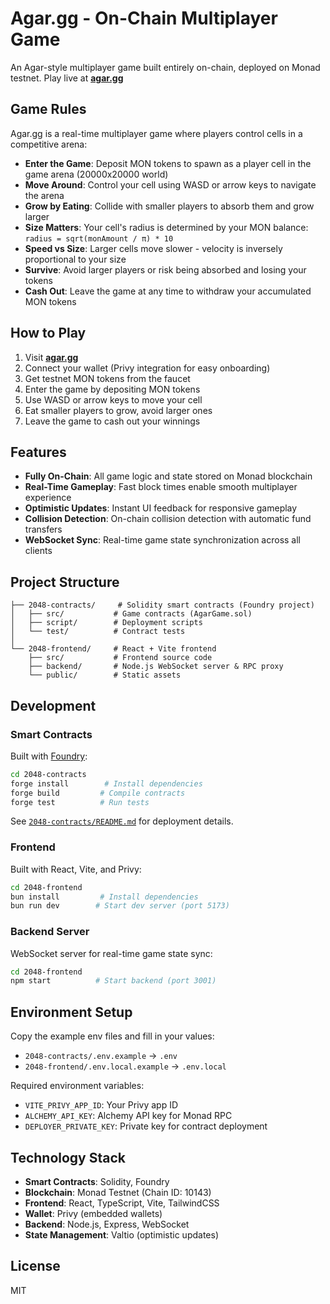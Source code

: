 # Agar.gg - On-Chain Multiplayer Game

An Agar-style multiplayer game built entirely on-chain, deployed on Monad testnet. Play live at **[agar.gg](https://agar.gg)**

## Game Rules

Agar.gg is a real-time multiplayer game where players control cells in a competitive arena:

- **Enter the Game**: Deposit MON tokens to spawn as a player cell in the game arena (20000x20000 world)
- **Move Around**: Control your cell using WASD or arrow keys to navigate the arena
- **Grow by Eating**: Collide with smaller players to absorb them and grow larger
- **Size Matters**: Your cell's radius is determined by your MON balance: `radius = sqrt(monAmount / π) * 10`
- **Speed vs Size**: Larger cells move slower - velocity is inversely proportional to your size
- **Survive**: Avoid larger players or risk being absorbed and losing your tokens
- **Cash Out**: Leave the game at any time to withdraw your accumulated MON tokens

## How to Play

1. Visit **[agar.gg](https://agar.gg)**
2. Connect your wallet (Privy integration for easy onboarding)
3. Get testnet MON tokens from the faucet
4. Enter the game by depositing MON tokens
5. Use WASD or arrow keys to move your cell
6. Eat smaller players to grow, avoid larger ones
7. Leave the game to cash out your winnings

## Features

- **Fully On-Chain**: All game logic and state stored on Monad blockchain
- **Real-Time Gameplay**: Fast block times enable smooth multiplayer experience
- **Optimistic Updates**: Instant UI feedback for responsive gameplay
- **Collision Detection**: On-chain collision detection with automatic fund transfers
- **WebSocket Sync**: Real-time game state synchronization across all clients

## Project Structure

```
├── 2048-contracts/     # Solidity smart contracts (Foundry project)
│   ├── src/           # Game contracts (AgarGame.sol)
│   ├── script/        # Deployment scripts
│   └── test/          # Contract tests
│
└── 2048-frontend/     # React + Vite frontend
    ├── src/           # Frontend source code
    ├── backend/       # Node.js WebSocket server & RPC proxy
    └── public/        # Static assets
```

## Development

### Smart Contracts

Built with [Foundry](https://book.getfoundry.sh/):

```bash
cd 2048-contracts
forge install        # Install dependencies
forge build         # Compile contracts
forge test          # Run tests
```

See [`2048-contracts/README.md`](2048-contracts/README.md) for deployment details.

### Frontend

Built with React, Vite, and Privy:

```bash
cd 2048-frontend
bun install         # Install dependencies
bun run dev        # Start dev server (port 5173)
```

### Backend Server

WebSocket server for real-time game state sync:

```bash
cd 2048-frontend
npm start          # Start backend (port 3001)
```

## Environment Setup

Copy the example env files and fill in your values:

- `2048-contracts/.env.example` → `.env`
- `2048-frontend/.env.local.example` → `.env.local`

Required environment variables:
- `VITE_PRIVY_APP_ID`: Your Privy app ID
- `ALCHEMY_API_KEY`: Alchemy API key for Monad RPC
- `DEPLOYER_PRIVATE_KEY`: Private key for contract deployment

## Technology Stack

- **Smart Contracts**: Solidity, Foundry
- **Blockchain**: Monad Testnet (Chain ID: 10143)
- **Frontend**: React, TypeScript, Vite, TailwindCSS
- **Wallet**: Privy (embedded wallets)
- **Backend**: Node.js, Express, WebSocket
- **State Management**: Valtio (optimistic updates)

## License

MIT

